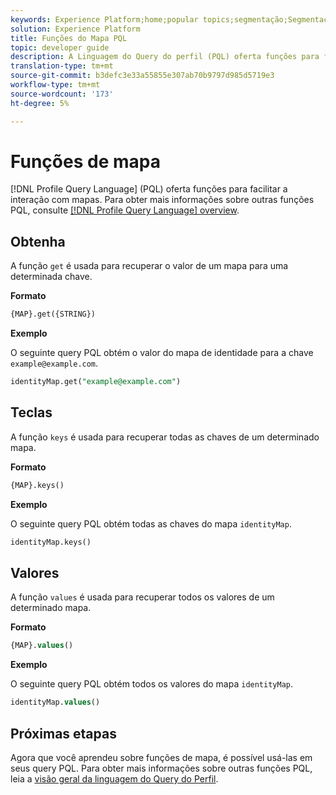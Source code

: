 ```yaml
---
keywords: Experience Platform;home;popular topics;segmentação;Segmentação;Serviço de segmentação;pql;PQL;Idioma do Query do Perfil;funções do mapa;map;
solution: Experience Platform
title: Funções do Mapa PQL
topic: developer guide
description: A Linguagem do Query do perfil (PQL) oferta funções para facilitar a interação com mapas.
translation-type: tm+mt
source-git-commit: b3defc3e33a55855e307ab70b9797d985d5719e3
workflow-type: tm+mt
source-wordcount: '173'
ht-degree: 5%

---
```



# Funções de mapa

[!DNL Profile Query Language] (PQL) oferta funções para facilitar a interação com mapas. Para obter mais informações sobre outras funções PQL, consulte [[!DNL Profile Query Language] overview](./overview.md).

## Obtenha

A função `get` é usada para recuperar o valor de um mapa para uma determinada chave.

**Formato**

```sql
{MAP}.get({STRING})
```

**Exemplo**

O seguinte query PQL obtém o valor do mapa de identidade para a chave `example@example.com`.

```sql
identityMap.get("example@example.com")
```

## Teclas

A função `keys` é usada para recuperar todas as chaves de um determinado mapa.

**Formato**

```sql
{MAP}.keys()
```

**Exemplo**

O seguinte query PQL obtém todas as chaves do mapa `identityMap`.

```sql
identityMap.keys()
```

## Valores

A função `values` é usada para recuperar todos os valores de um determinado mapa.

**Formato**

```sql
{MAP}.values()
```

**Exemplo**

O seguinte query PQL obtém todos os valores do mapa `identityMap`.

```sql
identityMap.values()
```

## Próximas etapas

Agora que você aprendeu sobre funções de mapa, é possível usá-las em seus query PQL. Para obter mais informações sobre outras funções PQL, leia a [visão geral da linguagem do Query do Perfil](./overview.md).
